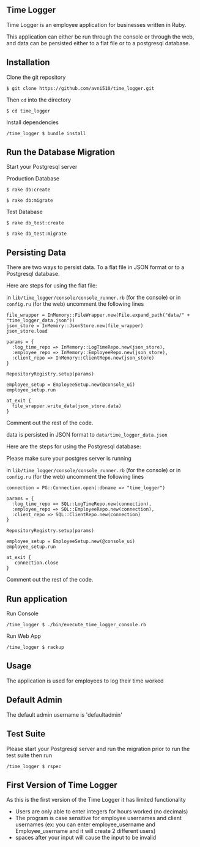 Time Logger
-----------
Time Logger is an employee application for businesses written in Ruby. 

This application can either be run through the console or through the web, 
and data can be persisted either to a flat file or to a postgresql database.

Installation 
------------
Clone the git repository

```
$ git clone https://github.com/avni510/time_logger.git
```

Then `cd` into the directory

```
$ cd time_logger
```

Install dependencies

```
/time_logger $ bundle install
```

Run the Database Migration
-------------------------
Start your Postgresql server

Production Database

`$ rake db:create`

`$ rake db:migrate`

Test Database

`$ rake db_test:create`

`$ rake db_test:migrate`

Persisting Data
--------------
There are two ways to persist data. To a flat file in JSON format or to a Postgresql database. 

Here are steps for using the flat file:

in `lib/time_logger/console/console_runner.rb` (for the console) or in `config.ru` (for the web) uncomment the following lines 

```
file_wrapper = InMemory::FileWrapper.new(File.expand_path("data/" + "time_logger_data.json"))
json_store = InMemory::JsonStore.new(file_wrapper) 
json_store.load   
```

```
params = {
  :log_time_repo => InMemory::LogTimeRepo.new(json_store),
  :employee_repo => InMemory::EmployeeRepo.new(json_store),
  :client_repo => InMemory::ClientRepo.new(json_store)
}
```

```
RepositoryRegistry.setup(params)

employee_setup = EmployeeSetup.new(@console_ui)
employee_setup.run
```

```
at_exit {
  file_wrapper.write_data(json_store.data) 
}
```

Comment out the rest of the code. 

data is persisted in JSON format to `data/time_logger_data.json`

Here are the steps for using the Postgresql database: 

Please make sure your postgres server is running

in `lib/time_logger/console/console_runner.rb` (for the console) or in `config.ru` (for the web) uncomment the following lines 

```
connection = PG::Connection.open(:dbname => "time_logger") 
```

```
params = {
  :log_time_repo => SQL::LogTimeRepo.new(connection),
  :employee_repo => SQL::EmployeeRepo.new(connection),
  :client_repo => SQL::ClientRepo.new(connection)
}
```

```
RepositoryRegistry.setup(params)

employee_setup = EmployeeSetup.new(@console_ui)
employee_setup.run
```

```
at_exit {
   connection.close
}
```

Comment out the rest of the code. 


Run application
---------------

Run Console

```
/time_logger $ ./bin/execute_time_logger_console.rb
```

Run Web App

```
/time_logger $ rackup 
```


Usage
-----
The application is used for employees to log their time worked 

Default Admin
-----
The default admin username is 'defaultadmin'

Test Suite
----------
Please start your Postgresql server and run the migration prior to run the test suite then run

```
/time_logger $ rspec
```

First Version of Time Logger
-----
As this is the first version of the Time Logger it has limited functionality
* Users are only able to enter integers for hours worked (no decimals)
* The program is case sensitive for employee usernames and client usernames
(ex: you can enter employee_username and Employee_username and it will create
2 different users)
* spaces after your input will cause the input to be invalid
